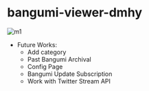 # bangumi-viewer-dmhy

![m1](https://holland.pk/uptow/i4/536c9562f0455072de7c1a6b55e367ea.png)

* Future Works:
  * Add category
  * Past Bangumi Archival
  * Config Page
  * Bangumi Update Subscription
  * Work with Twitter Stream API
